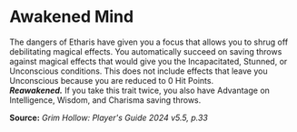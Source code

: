 # Awakened Mind

The dangers of Etharis have given you a focus that allows you to shrug off debilitating magical effects. You automatically succeed on saving throws against magical effects that would give you the Incapacitated, Stunned, or Unconscious conditions. This does not include effects that leave you Unconscious because you are reduced to 0 Hit Points.  
***Reawakened.*** If you take this trait twice, you also have Advantage on Intelligence, Wisdom, and Charisma saving throws.

**Source:** *Grim Hollow: Player's Guide 2024 v5.5, p.33*
